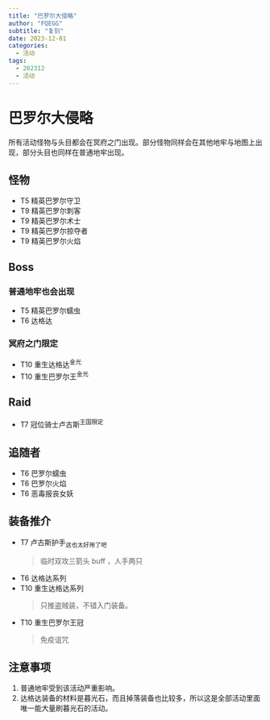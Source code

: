 ```yaml
---
title: "巴罗尔大侵略"
author: "FQEGG"
subtitle: "复刻"
date: 2023-12-01
categories:
  - 活动
tags:
  - 202312
  - 活动
---
```


# 巴罗尔大侵略

所有活动怪物与头目都会在冥府之门出现。部分怪物同样会在其他地牢与地图上出现，部分头目也同样在普通地牢出现。
 
## 怪物

- T5 精英巴罗尔守卫 
- T9 精英巴罗尔刺客 
- T9 精英巴罗尔术士 
- T9 精英巴罗尔掠夺者 
- T9 精英巴罗尔火焰

## Boss

### 普通地牢也会出现

- T5 精英巴罗尔蠕虫 
- T6 达格达

### 冥府之门限定

- T10 重生达格达<sup>金光</sup>
- T10 重生巴罗尔王<sup>金光</sup>

## Raid

- T7 冠位骑士卢古斯<sup>王国限定</sup>

## 追随者

- T6 巴罗尔蠕虫 
- T6 巴罗尔火焰 
- T6 恶毒报丧女妖 

## 装备推介

- T7 卢古斯护手<sub>这也太好用了吧</sub>
  > 临时双攻三箭头 buff ，人手两只
- T6 达格达系列
- T10 重生达格达系列
  > 只推盗贼装，不错入门装备。 
- T10 重生巴罗尔王冠
  > 免疫诅咒

## 注意事项
1. 普通地牢受到该活动严重影响。
2. 达格达装备的材料是暮光石，而且掉落装备也比较多，所以这是全部活动里面唯一能大量刷暮光石的活动。